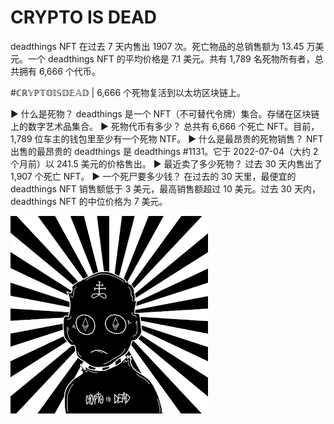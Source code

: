 # CRYPTO IS DEAD

deadthings NFT 在过去 7 天内售出 1907 次。死亡物品的总销售额为 13.45 万美元。一个 deadthings NFT 的平均价格是 7.1 美元。共有 1,789 名死物所有者，总共拥有 6,666 个代币。

\#ℂℝ𝕐ℙ𝕋𝕆𝕀𝕊𝔻𝔼𝔸𝔻 | 6,666 个死物复活到以太坊区块链上。

▶ 什么是死物？
deadthings 是一个 NFT（不可替代令牌）集合。存储在区块链上的数字艺术品集合。
▶ 死物代币有多少？
总共有 6,666 个死亡 NFT。目前，1,789 位车主的钱包里至少有一个死物 NTF。
▶ 什么是最昂贵的死物销售？
NFT 出售的最昂贵的 deadthings 是 deadthings #1131。它于 2022-07-04（大约 2 个月前）以 241.5 美元的价格售出。
▶ 最近卖了多少死物？
过去 30 天内售出了 1,907 个死亡 NFT。
▶ 一个死尸要多少钱？
在过去的 30 天里，最便宜的 deadthings NFT 销售额低于 3 美元，最高销售额超过 10 美元。过去 30 天内，deadthings NFT 的中位价格为 7 美元。

![NFT](unnamed.png)
